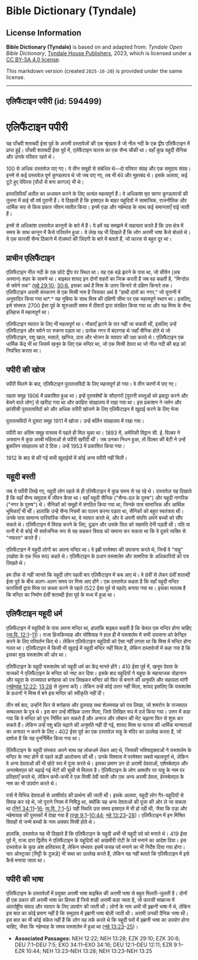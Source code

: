 # Bible Dictionary (Tyndale)

## License Information

**Bible Dictionary (Tyndale)** is based on and adapted from: _Tyndale Open Bible Dictionary_, [Tyndale House Publishers](https://tyndaleopenresources.com/), 2023, which is licensed under a [CC BY-SA 4.0 license](https://creativecommons.org/licenses/by-sa/4.0/legalcode.en).

This markdown version (created `2025-10-20`) is provided under the same license.



--------------------------------

## एलिफैंटाइन पपीरी (id: 594499)

एलिफैंटाइन पपीरी
================

यह पाँचवी शताबदी ईसा पूर्व के अरामी दस्तावेज़ों की एक श्रृंखला है जो नील नदी के एक द्वीप एलिफैंटाइन में प्राप्त हुई। पाँचवी शताबदी ईसा पूर्व में, एलेफैंटाइन फारस का एक सैन्य चौकी था। वहाँ कुछ यहूदी सैनिक और उनके परिवार रहते थे।

100 से अधिक दस्तावेज़ पाए गए। ये तीन समूहों से संबंधित थे—दो परिवार संग्रह और एक समुदाय संग्रह। इनमें से कई दस्तावेज़ पूर्ण कुण्डलपत्र थे जो जब पाए गए, तब भी बंधे और मुहरबंद थे। इसके अलावा, कई टूटे हुए पेपिरस \[पौधों से बना कागज़] भी थे।

हस्तलिपियाँ अतीत का अध्ययन करने के लिए अत्यंत महत्वपूर्ण हैं। वे अधिकांश मृत सागर कुण्डलपत्रों की तुलना में कई सौ वर्ष पुरानी हैं। ये दिखाती हैं कि इस्राएल के बाहर यहूदियों ने सामाजिक, राजनीतिक और धार्मिक रूप से किस प्रकार जीवन व्यतीत किया। इनमें एज्रा और नहेम्याह के साथ कई समानताएँ पाई जाती हैं।

इनमें से अधिकांश दस्तावेज़ कानूनों के बारे में हैं। ये हमें यह समझने में सहायता करते हैं कि उस क्षेत्र में समय के साथ कानून में कैसे परिवर्तन हुआ। ये लेख यह भी दिखाते हैं कि लोग अरामी भाषा कैसे बोलते थे। ये एक फारसी सैन्य ठिकाने में रोज़मर्रा की ज़िंदगी के बारे में बताते हैं, जो फारस से बहुत दूर था।

प्राचीन एलिफैंटाइन
------------------

एलिफैंटाइन नील नदी के एक छोटे द्वीप पर स्थित था। यह एक बड़े झरने के पास था, जो सीयेन (अब अस्वान) शहर के सामने था। बाइबल शायद इन दोनों शहरों का जिक्र करती है जब वह कहती है, "मिग्दोल से सवेने तक" ([यहे 29:10](https://ref.ly/Ezek29:10); [30:6\.](https://ref.ly/Ezek30:6) इसका अर्थ है मिस्र के उत्तर किनारे से दक्षिण किनारे तक। एलिफैंटाइन अरामी संस्करण से एक मिस्री नाम है जिसका अर्थ है "हाथी दांतों का नगर," जो यूनानी में अनुवादित किया गया था*.* यह नूबिया के साथ मिस्र की दक्षिणी सीमा पर एक महत्वपूर्ण स्थान था। इसलिए, इसे संभवतः 2700 ईसा पूर्व के शुरुआती समय में दीवारों द्वारा संरक्षित किया गया था और यह मिस्र के सैन्य इतिहास में महत्वपूर्ण था।

एलिफैंटाइन व्यापार के लिए भी महत्वपूर्ण था। नौकाएँ झरने के पार नहीं जा सकती थीं, इसलिए उन्हें एलिफैंटाइन और सवेने पर रुकना पड़ता था। प्रत्येक नगर में बंदरगाह थे जहाँ सैनिक होते थे जो एलिफैंटाइन, पशु खाल, मसाले, खनिज, दास और भोजन के व्यापार की रक्षा करते थे। एलिफैंटाइन एक धार्मिक केंद्र भी था जिसमें खनुम के लिए एक मन्दिर था, जो एक मिस्री देवता था जो नील नदी की बाढ़ को नियंत्रित करता था।

पपीरी की खोज
------------

पपीरी मिलने के बाद, एलिफैंटाइन पुरातत्वविदों के लिए महत्वपूर्ण हो गया। वे तीन चरणों में पाए गए।

पहला समूह 1906 में प्रकाशित हुआ था। इन्हें पुरावशेषों के सौदागरों \[पुरानी वस्तुओं को इकट्ठा करने और बेचने वाले लोग] से खरीदा गया था और काहिरा संग्रहालय में रखा गया था। इस प्रकाशन ने जर्मन और फ्रांसीसी पुरातत्वविदों को और अधिक पपीरी खोजने के लिए एलिफैंटाइन में खुदाई करने के लिए भेजा

पुरातत्वविदों ने दूसरा समूह 1911 में खोजा। उन्हें बर्लिन संग्रहालय में रखा गया।

पपीरी का अंतिम समूह वास्तव में पहले ही मिल चुका था। 1893 में, अमेरिकी विद्वान सी. ई. विल्बर ने असवान में कुछ अरबी महिलाओं से पपीरी खरीदी थीं। जब उनका निधन हुआ, तो विल्बर की बेटी ने उन्हें ब्रुकलिन संग्रहालय को दे दिया। उन्हें 1953 में प्रकाशित किया गया।

1912 के बाद से की गई सभी खुदाईयों में कोई अन्य पपीरी नहीं मिली।

यहूदी बस्ती
-----------

जब ये पपीरी लिखे गए, यहूदी लोग पहले से ही एलिफैंटाइन में कुछ समय से रह रहे थे। दस्तावेज़ यह दिखाते हैं कि वहाँ सैन्य समुदाय में जीवन कैसा था। वहाँ यहूदी सैनिक ("सैन्य\-दल के पुरुष") और यहूदी नागरिक ("नगर के पुरुष") थे। सैनिकों को समूहों में संगठित किया गया था, जिनके पास सामाजिक और आर्थिक भूमिकाएँ भी थीं। हालांकि उन्हें सैन्य नियमों का पालन करना पड़ता था, सैनिकों को बहुत स्वतंत्रता थी। उनके पास सामान्य पारिवारिक जीवन था, वे व्यापार करते थे, और वे अपनी संपत्ति अपने बच्चों को सौंप सकते थे। एलिफैंटाइन में विवाह करने के लिए, दुल्हन और उसके पिता को सहमति देनी पड़ती थी। पति या पत्नी में से कोई भी सार्वजनिक रूप से यह कहकर विवाह को समाप्त कर सकता था कि वे दूसरे व्यक्ति से "नफरत" करते हैं।

एलिफैंटाइन में यहूदी लोगों का अपना मन्दिर था। वे इब्री परमेश्वर की उपासना करते थे, जिन्हें वे "याहू" (यहोवा के एक भिन्न रूप) कहते थे। एलिफैंटाइन के प्रधान यरूशलेम और सामरिया के अधिकारियों को पत्र लिखते थे।

हम ठीक से नहीं जानते कि यहूदी लोग पहली बार एलिफैंटाइन में कब आए थे। वे 8वीं से लेकर 6वीं शताब्दी ईसा पूर्व के बीच अलग\-अलग समय पर मिस्र आए होंगे। एक दस्तावेज़ कहता है कि वहाँ यहूदी मन्दिर फारसियों द्वारा मिस्र पर कब्ज़ा करने से पहले (522 ईसा पूर्व से पहले) बनाया गया था। इसका मतलब है कि मन्दिर का निर्माण 6वीं शताब्दी ईसा पूर्व के मध्य में हुआ था।

एलिफैंटाइन यहूदी धर्म
---------------------

एलिफैंटाइन में यहूदियों के पास अपना मन्दिर था, हालांकि बाइबल कहती है कि केवल एक मन्दिर होना चाहिए ([व्य.वि. 12:1](https://ref.ly/Deut12:1-Deut12:11)–[11](https://ref.ly/Deut12:1-Deut12:11))। राजा हिजकिय्याह और योशियाह ने हाल ही में यरूशलेम में सभी उपासना को केन्द्रित करने के लिए परिवर्तन किए थे। लेकिन एलिफेंटाइन यहूदियों को ऐसा नहीं लगता था कि मिस्र में मन्दिर होना गलत था। एलिफैंटाइन में किसी भी खुदाई में यहूदी मन्दिर नहीं मिला है, लेकिन दस्तावेजों में कहा गया है कि इसका मुख यरूशलेम की ओर था।

एलिफैंटाइन के यहूदी यरूशलेम को यहूदी धर्म का केंद्र मानते होंगे। 410 ईसा पूर्व में, खनूम देवता के याजकों ने एलिफैंटाइन के मन्दिर को नष्ट कर दिया। इसके बाद यहूदियों ने यहूदा के महायाजक योहानान और यहूदा के राज्यपाल बगोहास को पत्र लिखकर मन्दिर को फिर से बनाने की अनुमति और सहायता मांगी ([नहेम्याह 12:22](https://ref.ly/Neh12:22); [13:28](https://ref.ly/Neh13:28) से तुलना करें)। लेकिन उन्हें कोई उत्तर नहीं मिला, शायद इसलिए कि यरूशलेम के प्रधानों ने मिस्र में बने इस मन्दिर को स्वीकृति नहीं दी।

तीन वर्ष बाद, उन्होंने फिर से बगोहास और दुलयाह तथा शेलमयाह को पत्र लिखा, जो शमरोन के राज्यपाल सम्बल्लत के पुत्र थे। इस बार उन्हें मौखिक उत्तर मिला, जिसे लिखित रूप में दर्ज किया गया। उत्तर में कहा गया कि वे मन्दिर को पुनः निर्मित कर सकते हैं और अनाज और लोबान की भेंट चढ़ाना फिर से शुरू कर सकते हैं। लेकिन उन्हें पशु बलि चढ़ाने की अनुमति नहीं दी गई, शायद मिस्र या फारस की धार्मिक मान्यताओं का अनादर न करने के लिए। 402 ईसा पूर्व का एक दस्तावेज़ याहू के मंदिर का उल्लेख करता है, जो दर्शाता है कि यह पुनर्निर्मित किया गया था।

ऐलिफैंटाइन के यहूदी संभवतः अपने साथ वह लोकधर्म लेकर आए थे, जिसकी भविष्यद्वक्ताओं ने यरूशलेम के मन्दिर के नष्ट होने से पहले कड़ी आलोचना की थी। उनके विश्वास में परमेश्वर सबसे महत्वपूर्ण थे, लेकिन वे अन्य देवताओं की भी छोटे रूप में पूजा करते थे। इसका प्रमाण उन दो अरामी देवताओं, एशेमबेतएल और अनतबेतएल को चढ़ाई गई भेंटों की सूची से मिलता है। ऐलिफैंटाइन के लोग आमतौर पर याहू के नाम पर प्रतिज्ञाएँ करते थे, लेकिन कभी\-कभी वे एक मिस्री देवी साती और एक अन्य अरामी देवता, हेरमबेतएल के नाम का भी उपयोग करते थे।

पत्रों में विभिन्न देवताओं से आशीर्वाद की प्रार्थना की जाती थी। इसके अलावा, यहूदी लोग गैर\-यहूदियों से विवाह कर रहे थे, जो पुराने नियम में निषिद्ध था, क्योंकि यह अन्य देवताओं की पूजा की ओर ले जा सकता था ([निर्ग 34:11](https://ref.ly/Exod34:11-Exod34:16)–[16](https://ref.ly/Exod34:11-Exod34:16); [व्य.वि. 7:1](https://ref.ly/Deut7:1-Deut7:5)–[5](https://ref.ly/Deut7:1-Deut7:5)) यही स्थिति उस समय इस्राएल में भी हो रही थी, जैसा कि एज्रा और नहेमायाह की पुस्तकों में देखा गया है ([एज्रा 9:1](https://ref.ly/Ezra9:1-Ezra10:44)–[10:44](https://ref.ly/Ezra9:1-Ezra10:44); [नहे 13:23](https://ref.ly/Neh13:23-Neh13:28)–[28](https://ref.ly/Neh13:23-Neh13:28))। एलिफैंटाइन में इन मिश्रित विवाहों से जन्मे बच्चों के नाम अक्सर मिस्री होते थे।

हालांकि, दस्तावेज़ यह भी दिखाते हैं कि एलिफैंटाइन के यहूदी अभी भी यहूदी पर्व को मनाते थे। 419 ईसा पूर्व में, राजा दारा द्वितीय ने एलिफैंटाइन के यहूदियों को अखमीरी रोटी के पर्व मनाने का आदेश दिया। इस दस्तावेज़ के कुछ अंश क्षतिग्रस्त हैं, लेकिन संभवतः इसमें फसह पर्व मनाने का भी निर्देश दिया गया होगा। चार ओस्ट्राका \[मिट्टी के टुकड़े] भी सब्त का उल्लेख करते हैं, लेकिन यह नहीं बताते कि एलिफैंटाइन में इसे कैसे मनाया जाता था।

पपीरी की भाषा
-------------

एलिफैंटाइन के दस्तावेज़ों में प्रयुक्त अरामी भाषा बाइबिल की अरामी भाषा से बहुत मिलती\-जुलती है। दोनों ही एक प्रकार की अरामी भाषा का हिस्सा हैं जिसे शाही अरामी कहा जाता है, जो फारसी साम्राज्य में अंतर्राष्ट्रीय संवाद और व्यापार के लिए उपयोग की जाती थी। लोगों के नाम अभी भी इब्रानी भाषा में थे, लेकिन इस बात का कोई प्रमाण नहीं है कि समुदाय में इब्रानी भाषा बोली जाती थी। अरामी उनकी दैनिक भाषा थी। इस बात का भी कोई संकेत नहीं हैं कि लोग यह तर्क करते थे कि यहूदी घरों में इब्रानी भाषा का उपयोग होना चाहिए, जैसा कि नहेम्याह के समय यरूशलेम में हुआ था ([नहे 13:23](https://ref.ly/Neh13:23-Neh13:25)–[25](https://ref.ly/Neh13:23-Neh13:25))।

* **Associated Passages:** NEH 12:22; NEH 13:28; EZK 29:10; EZK 30:6; DEU 7:1–DEU 7:5; EXO 34:11–EXO 34:16; DEU 12:1–DEU 12:11; EZR 9:1–EZR 10:44; NEH 13:23–NEH 13:28; NEH 13:23–NEH 13:25


